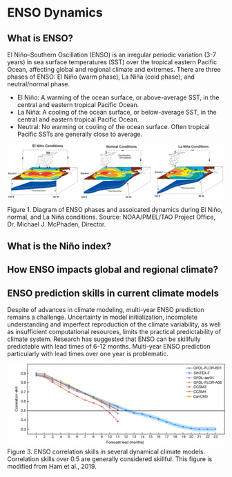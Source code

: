 # ENSO Dynamics 

## What is ENSO?

El Niño–Southern Oscillation (ENSO) is an irregular periodic variation (3-7 years) in sea surface temperatures (SST) over the tropical eastern Pacific Ocean, affecting global and regional climate and extremes. There are three phases of ENSO: El Niño (warm phase), La Niña (cold phase), and neutral/normal phase. 

- El Niño:  A warming of the ocean surface, or above-average SST, in the central and eastern tropical Pacific Ocean.
- La Niña: A cooling of the ocean surface, or below-average SST, in the central and eastern tropical Pacific Ocean. 
- Neutral: No warming or cooling of the ocean surface. Often tropical Pacific SSTs are generally close to average.  


![Figure 1. Diagram of ENSO phases and assoicated dynamics during El Niño, normal, and La Niña conditions. Source: NOAA/PMEL/TAO Project Office, Dr. Michael J. McPhaden, Director. ](image/What_is_ENSO.jpg) 

Figure 1. Diagram of ENSO phases and assoicated dynamics during El Niño, normal, and La Niña conditions. Source: NOAA/PMEL/TAO Project Office, Dr. Michael J. McPhaden, Director. 


## What is the Niño index?



## How ENSO impacts global and regional climate?



## ENSO prediction skills in current climate models 

Despite of advances in climate modeling, multi-year ENSO prediction remains a challenge. Uncertainty in model initialization, incomplete understanding and imperfect reproduction of the climate variability, as well as insufficient computational resources, limits the practical predictability of climate system. Research has suggested that ENSO can be skillfully predictable with lead times of 6-12 months. Multi-year ENSO prediction particularly with lead times over one year is problematic. 




![Figure 3. ENSO correlation skills in several dynamical climate models. Correlation skills over 0.5 are generally considered skillful. This figure is modified from Ham et al., 2019. ](image/Fig1_PredictionSkills.jpg) 
Figure 3. ENSO correlation skills in several dynamical climate models. Correlation skills over 0.5 are generally considered skillful. This figure is modified from Ham et al., 2019.

